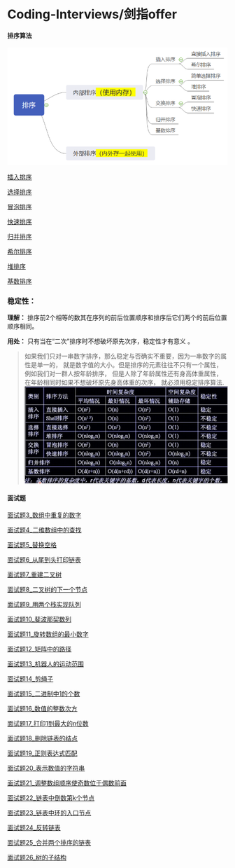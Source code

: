 # Coding-Interviews/剑指offer

#### 排序算法

![](./src/main/resources/sort.PNG)

[插入排序](./src/main/java/排序算法/插入排序/Solution.java)

[选择排序](./src/main/java/排序算法/选择排序/Solution.java)

[冒泡排序](./src/main/java/排序算法/冒泡排序/Solution.java)

[快速排序](./src/main/java/排序算法/快速排序/Solution.java)

[归并排序](./src/main/java/排序算法/归并排序/Solution.java)

[希尔排序](./src/main/java/排序算法/希尔排序/Solution.java)

[堆排序](./src/main/java/排序算法/堆排序/Solution.java)

[基数排序](./src/main/java/排序算法/基数排序/Solution.java)

### 稳定性：

**理解：** 排序前2个相等的数其在序列的前后位置顺序和排序后它们两个的前后位置顺序相同。 

**用处：** 只有当在“二次”排序时不想破坏原先次序，稳定性才有意义 。

>  如果我们只对一串数字排序，那么稳定与否确实不重要，因为一串数字的属性是单一的，
就是数字值的大小。但是排序的元素往往不只有一个属性，例如我们对一群人按年龄排序，
但是人除了年龄属性还有身高体重属性，在年龄相同时如果不想破坏原先身高体重的次序，
就必须用稳定排序算法. 
![](./src/main/resources/sum.PNG)

#### 面试题

[面试题3_数组中重复的数字](./src/main/java/面试题3_数组中重复的数字/Solution.java)

[面试题4_二维数组中的查找](./src/main/java/面试题4_二维数组中的查找/Solution.java)

[面试题5_替换空格](./src/main/java/面试题5_替换空格/Solution.java)

[面试题6_从尾到头打印链表](./src/main/java/面试题6_从尾到头打印链表/Solution.java)

[面试题7_重建二叉树](./src/main/java/面试题7_重建二叉树/Solution.java)

[面试题8_二叉树的下一个节点](./src/main/java/面试题8_二叉树的下一个节点/Solution.java)

[面试题9_用两个栈实现队列](./src/main/java/面试题9_用两个栈实现队列/Solution.java)

[面试题10_斐波那契数列](./src/main/java/面试题10_斐波那契数列/Solution.java)

[面试题11_旋转数组的最小数字](./src/main/java/面试题11_旋转数组的最小数字/Solution.java)

[面试题12_矩阵中的路径](./src/main/java/面试题12_矩阵中的路径/Solution.java)

[面试题13_机器人的运动范围](./src/main/java/面试题13_机器人的运动范围/Solution.java)

[面试题14_剪绳子](./src/main/java/面试题14_剪绳子/Solution.java)

[面试题15_二进制中1的个数](./src/main/java/面试题15_二进制中1的个数/Solution.java)

[面试题16_数值的整数次方](./src/main/java/面试题16_数值的整数次方/Solution.java)

[面试题17_打印1到最大的n位数](./src/main/java/面试题17_打印1到最大的n位数/Solution.java)

[面试题18_删除链表的结点](./src/main/java/面试题18_删除链表的结点/Solution.java)

[面试题19_正则表达式匹配](./src/main/java/面试题19_正则表达式匹配/Solution.java)

[面试题20_表示数值的字符串](./src/main/java/面试题20_表示数值的字符串/Solution.java)

[面试题21_调整数组顺序使奇数位于偶数前面](./src/main/java/面试题21_调整数组顺序使奇数位于偶数前面/Solution.java)

[面试题22_链表中倒数第k个节点](./src/main/java/面试题22_链表中倒数第k个节点/Solution.java)

[面试题23_链表中环的入口节点](./src/main/java/面试题23_链表中环的入口节点/Solution.java)

[面试题24_反转链表](./src/main/java/面试题24_反转链表/Solution.java)

[面试题25_合并两个排序的链表](./src/main/java/面试题25_合并两个排序的链表/Solution.java)

[面试题26_树的子结构](./src/main/java/面试题26_树的子结构/Solution.java)